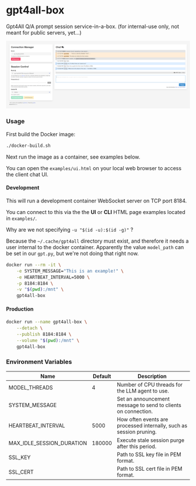 # gpt4all-box

Gpt4All Q/A prompt session service-in-a-box. (for internal-use only, not meant for public servers, yet...)

![Screenshot of the gpt4all-box client web user interface](./example/ui_screenshot.png)

### Usage

First build the Docker image:
```sh
./docker-build.sh
```

Next run the image as a container, see examples below.

You can open the `examples/ui.html` on your local web browser to access the client chat UI.

#### Development

This will run a development container WebSocket server on TCP port 8184.

You can connect to this via the the **UI** or **CLI** HTML page examples located in `examples/`.

Why are we not specifying `-u "$(id -u):$(id -g)"` ?

Because the `~/.cache/gpt4all` directory must exist, and therefore it needs a user internal to the docker container.
Apparently the value `model_path` can be set in our `gpt.py`, but we're not doing that right now.

```sh
docker run --rm -it \
	-e SYSTEM_MESSAGE="This is an example!" \
	-e HEARTBEAT_INTERVAL=5000 \
	-p 8184:8184 \
	-v "$(pwd):/mnt" \
	gpt4all-box
```

#### Production
```sh
docker run --name gpt4all-box \
	--detach \
	--publish 8184:8184 \
	--volume "$(pwd):/mnt" \
	gpt4all-box
```

### Environment Variables

| Name                       | Default           | Description                                                                            |
|----------------------------|-------------------|----------------------------------------------------------------------------------------|
| MODEL_THREADS              | 4                 | Number of CPU threads for the LLM agent to use.                                        |
| SYSTEM_MESSAGE             |                   | Set an announcement message to send to clients on connection.                          |
| HEARTBEAT_INTERVAL         | 5000              | How often events are processed internally, such as session pruning.                    |
| MAX_IDLE_SESSION_DURATION  | 180000            | Execute stale session purge after this period.                                         |
| SSL_KEY                    |                   | Path to SSL key file in PEM format.                                                    |
| SSL_CERT                   |                   | Path to SSL cert file in PEM format.                                                   |
